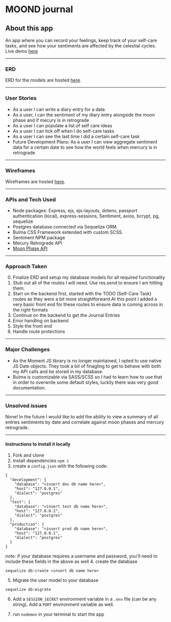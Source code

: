 # MOOND journal

## About this app

An app where you can record your feelings, keep track of your self-care tasks, and see how your sentiments are affected by the celestial cycles.
Live demo [here](https://moondjournal.herokuapp.com/)

----------------------------------------------------------

### ERD


ERD for the models are hosted [here](https://lucid.app/invitations/accept/7a5e6e3b-52ab-4939-b5ee-4985d39d198e).

----------------------------------------------------------
### User Stories

- As a user I can write a diary entry for a date.
- As a user, I can the sentiment of my diary entry alongside the moon phase and if mecury is in retrograde
- As a user I can populate a list of self care ideas
- As a user I can tick off when I do self-care tasks
- As a user I can see the last time I did a certain self-care task
- Future Development Plans: As a user I can view aggregate sentiment data for a certain date to see how the world feels when mercury is in retrograde

----------------------------------------------------------
### Wireframes


Wireframes are hosted [here](https://wireframepro.mockflow.com/view/M26c6fa717eb51bc48851b5d82b9c500e1604695539054).

----------------------------------------------------------
### APIs and Tech Used

- Node packages: Express, ejs, ejs-layouts, dotenv, passport authentication (local), express-sessions, Sentiment, axios, bcrypt, pg, sequelize
- Postgres database connected via Sequelize ORM.
- Bulma CSS Framework extended with custom SCSS.
- Sentiment NPM package
- Mecury Retrograde API
- [Moon Phase API]("https://www.icalendar37.net/lunar/api/?month=11&year=2020&lightColor=rgb(255%2C255%2C100)&shadeColor=black&LDZ=1604206800")

----------------------------------------------------------
### Approach Taken

0. Finalize ERD and setup my database models for all required functionality
1. Stub out all of the routes I will need. Use res.send to ensure I am hitting them.
2. Start on the backend first, started with the TODO (Self-Care Task) routes as they were a bit more straightforward At this point I added a very basic front end for these routes to ensure data is coming across in the right formats
3. Continue on the backend to get the Journal Entries
4. Error handling on backend
5. Style the front end
6. Handle route protections

----------------------------------------------------------
### Major Challenges
- As the Moment JS library is no longer maintained, I opted to use native JS Date objects. They took a bit of finagling to get to behave with both my API calls and be stored in my database.
- Bulma is customizable via SASS/SCSS so I had to learn how to use that in order to overwrite some default styles, luckily there was very good documentation.


----------------------------------------------------------
### Unsolved issues
None! In the future I would like to add the ability to view a summary of all entries sentiments by date and correlate against moon phases and mercury retrograde.

----------------------------------------------------------

#### Instructions to Install it locally
1. Fork and clone
2. Install dependencies `npm i`
3. create a `config.json` with the following code:
```
{
  "development": {
    "database": "<insert dev db name here>",
    "host": "127.0.0.1",
    "dialect": "postgres"
  },
  "test": {
    "database": "<insert test db name here>",
    "host": "127.0.0.1",
    "dialect": "postgres"
  },
  "production": {
    "database": "<insert prod db name here>",
    "host": "127.0.0.1",
    "dialect": "postgres"
  }
}

```
*note:* if your database requires a username and password, you'll need to include these fields in the above as well
4. create the database
```
sequelize db:create <insert db name here>
```
5. Migrate the user model to your database
```
sequelize db:migrate
```
6. Add a `SESSION_SECRET` environment variable in a `.env` file (can be any string). Add a `PORT` environment variable as well.

7. run `nodemon` in your terminal to start the app
